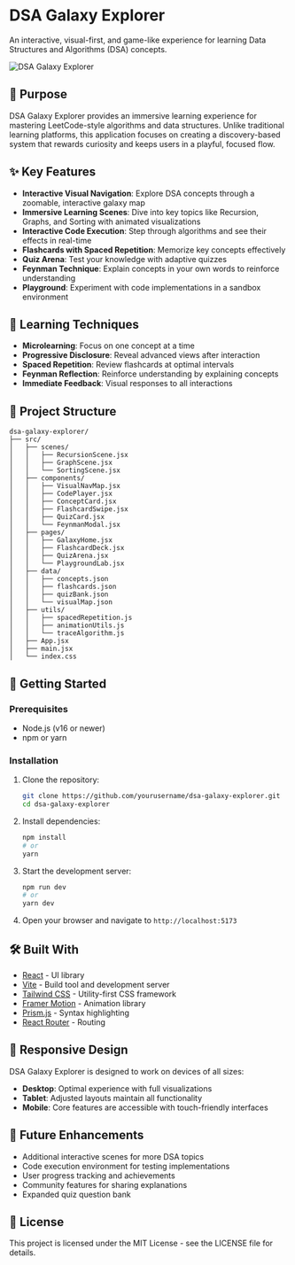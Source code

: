 # DSA Galaxy Explorer

An interactive, visual-first, and game-like experience for learning Data Structures and Algorithms (DSA) concepts.

![DSA Galaxy Explorer](https://via.placeholder.com/1200x600/3949AB/FFFFFF?text=DSA+Galaxy+Explorer)

## 🎯 Purpose

DSA Galaxy Explorer provides an immersive learning experience for mastering LeetCode-style algorithms and data structures. Unlike traditional learning platforms, this application focuses on creating a discovery-based system that rewards curiosity and keeps users in a playful, focused flow.

## ✨ Key Features

- **Interactive Visual Navigation**: Explore DSA concepts through a zoomable, interactive galaxy map
- **Immersive Learning Scenes**: Dive into key topics like Recursion, Graphs, and Sorting with animated visualizations
- **Interactive Code Execution**: Step through algorithms and see their effects in real-time
- **Flashcards with Spaced Repetition**: Memorize key concepts effectively
- **Quiz Arena**: Test your knowledge with adaptive quizzes
- **Feynman Technique**: Explain concepts in your own words to reinforce understanding
- **Playground**: Experiment with code implementations in a sandbox environment

## 🧠 Learning Techniques

- **Microlearning**: Focus on one concept at a time
- **Progressive Disclosure**: Reveal advanced views after interaction
- **Spaced Repetition**: Review flashcards at optimal intervals
- **Feynman Reflection**: Reinforce understanding by explaining concepts
- **Immediate Feedback**: Visual responses to all interactions

## 📁 Project Structure

```
dsa-galaxy-explorer/
├── src/
│   ├── scenes/
│   │   ├── RecursionScene.jsx
│   │   ├── GraphScene.jsx
│   │   └── SortingScene.jsx
│   ├── components/
│   │   ├── VisualNavMap.jsx
│   │   ├── CodePlayer.jsx
│   │   ├── ConceptCard.jsx
│   │   ├── FlashcardSwipe.jsx
│   │   ├── QuizCard.jsx
│   │   └── FeynmanModal.jsx
│   ├── pages/
│   │   ├── GalaxyHome.jsx
│   │   ├── FlashcardDeck.jsx
│   │   ├── QuizArena.jsx
│   │   └── PlaygroundLab.jsx
│   ├── data/
│   │   ├── concepts.json
│   │   ├── flashcards.json
│   │   ├── quizBank.json
│   │   └── visualMap.json
│   ├── utils/
│   │   ├── spacedRepetition.js
│   │   ├── animationUtils.js
│   │   └── traceAlgorithm.js
│   ├── App.jsx
│   ├── main.jsx
│   └── index.css
```

## 🚀 Getting Started

### Prerequisites

- Node.js (v16 or newer)
- npm or yarn

### Installation

1. Clone the repository:

   ```bash
   git clone https://github.com/yourusername/dsa-galaxy-explorer.git
   cd dsa-galaxy-explorer
   ```

2. Install dependencies:

   ```bash
   npm install
   # or
   yarn
   ```

3. Start the development server:

   ```bash
   npm run dev
   # or
   yarn dev
   ```

4. Open your browser and navigate to `http://localhost:5173`

## 🛠️ Built With

- [React](https://reactjs.org/) - UI library
- [Vite](https://vitejs.dev/) - Build tool and development server
- [Tailwind CSS](https://tailwindcss.com/) - Utility-first CSS framework
- [Framer Motion](https://www.framer.com/motion/) - Animation library
- [Prism.js](https://prismjs.com/) - Syntax highlighting
- [React Router](https://reactrouter.com/) - Routing

## 📱 Responsive Design

DSA Galaxy Explorer is designed to work on devices of all sizes:

- **Desktop**: Optimal experience with full visualizations
- **Tablet**: Adjusted layouts maintain all functionality
- **Mobile**: Core features are accessible with touch-friendly interfaces

## 🔮 Future Enhancements

- Additional interactive scenes for more DSA topics
- Code execution environment for testing implementations
- User progress tracking and achievements
- Community features for sharing explanations
- Expanded quiz question bank

## 📄 License

This project is licensed under the MIT License - see the LICENSE file for details.
